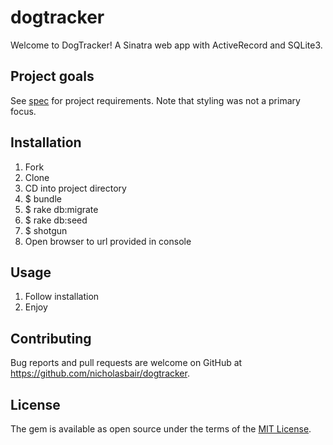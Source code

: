 # dogtracker

Welcome to DogTracker!  A Sinatra web app with ActiveRecord and SQLite3.

## Project goals
See [spec](SPEC.md) for project requirements. Note that styling was not a primary focus.

## Installation

1. Fork
2. Clone
3. CD into project directory
4. $ bundle
5. $ rake db:migrate
6. $ rake db:seed
7. $ shotgun
8. Open browser to url provided in console

## Usage

1. Follow installation
2. Enjoy

## Contributing

Bug reports and pull requests are welcome on GitHub at https://github.com/nicholasbair/dogtracker.

## License

The gem is available as open source under the terms of the [MIT License](http://opensource.org/licenses/MIT).
